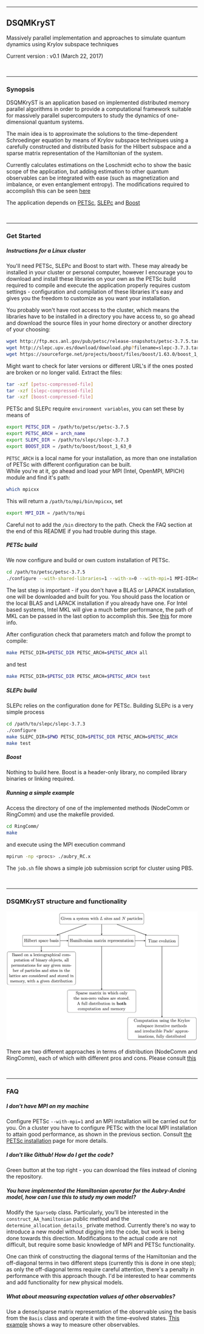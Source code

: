 <hr>
<h2>DSQMKryST</h2>

Massively parallel implementation and approaches to simulate quantum dynamics using Krylov subspace techniques

Current version    : v0.1 (March 22, 2017)

<br><hr>
<h3>Synopsis</h3>

DSQMKryST is an application based on implemented distributed memory parallel algorithms in order to provide a computational framework suitable for massively parallel supercomputers to study the dynamics of one-dimensional quantum systems.

The main idea is to approximate the solutions to the time-dependent Schroedinger equation by means of Krylov subspace techniques using a carefully constructed and distributed basis for the Hilbert subspace and a sparse matrix representation of the Hamiltonian of the system. 

Currently calculates estimations on the Loschmidt echo to show the basic scope of the application, but adding estimation to other quantum observables can be integrated with ease (such as magnetization and imbalance, or even entanglement entropy). The modifications required to accomplish this can be seen [here](https://github.com/mbrenesn/LGT/tree/master)

The application depends on [PETSc](https://www.mcs.anl.gov/petsc/), [SLEPc](http://slepc.upv.es) and [Boost](http://www.boost.org)

<br><hr>
<h3>Get Started</h3>

<h5>Instructions for a Linux cluster</h5>

You'll need PETSc, SLEPc and Boost to start with. These may already be installed in your cluster or personal computer, however I encourage you to download and install these libraries on your own as the PETSc build required to compile and execute the application properly requires custom settings - configuration and compilation of these libraries it's easy and gives you the freedom to customize as you want your installation.

You probably won't have root access to the cluster, which means the libraries have to be installed in a directory you have access to, so go ahead and download the source files in your home directory or another directory of your choosing:

```bash
wget http://ftp.mcs.anl.gov/pub/petsc/release-snapshots/petsc-3.7.5.tar.gz
wget http://slepc.upv.es/download/download.php?filename=slepc-3.7.3.tar.gz
wget https://sourceforge.net/projects/boost/files/boost/1.63.0/boost_1_63_0.tar.gz
```

Might want to check for later versions or different URL's if the ones posted are broken or no longer valid.
Extract the files:

```bash
tar -xzf [petsc-compressed-file]
tar -xzf [slepc-compressed-file]
tar -xzf [boost-compressed-file]
```

PETSc and SLEPc require ```environment variables```, you can set these by means of

```bash
export PETSC_DIR = /path/to/petsc/petsc-3.7.5
export PETSC_ARCH = arch_name
export SLEPC_DIR = /path/to/slepc/slepc-3.7.3
export BOOST_DIR = /path/to/boost/boost_1_63_0
```

```PETSC_ARCH``` is a local name for your installation, as more than one installation of PETSc with different configuration can be built.   
While you're at it, go ahead and load your MPI (Intel, OpenMPI, MPICH) module and find it's path:

```bash
which mpicxx
```

This will return a ```/path/to/mpi/bin/mpicxx```, set

```bash
export MPI_DIR = /path/to/mpi
```

Careful not to add the ```/bin``` directory to the path. Check the FAQ section at the end of this README if you had trouble during this stage.

<h5>PETSc build</h5>

We now configure and build or own custom installation of PETSc.

```bash
cd /path/to/petsc/petsc-3.7.5
./configure --with-shared-libraries=1 --with-x=0 --with-mpi=1 MPI-DIR=$MPI_DIR --with-debugging=0 --with-scalar-type=complex --with-64-bit-ints --with-64-bit-indices --with-fortran=1 --with-fortran-kernels=1 --with-fortran-interfaces=1 --with-blas-lapack-dir=/path/to/blas-lapack
```

The last step is important - if you don't have a BLAS or LAPACK installation, one will be downloaded and built for you. You should pass the location or the local BLAS and LAPACK installation if you already have one. For Intel based systems, Intel MKL will give a much better performance, the path of MKL can be passed in the last option to accomplish this. See [this](https://www.mcs.anl.gov/petsc/documentation/installation.html#blas-lapack) for more info.

After configuration check that parameters match and follow the prompt to compile:

```bash
make PETSC_DIR=$PETSC_DIR PETSC_ARCH=$PETSC_ARCH all
```

and test

```bash
make PETSC_DIR=$PETSC_DIR PETSC_ARCH=$PETSC_ARCH test
```

<h5>SLEPc build</h5>

SLEPc relies on the configuration done for PETSc. Building SLEPc is a very simple process

```bash
cd /path/to/slepc/slepc-3.7.3
./configure
make SLEPC_DIR=$PWD PETSC_DIR=$PETSC_DIR PETSC_ARCH=$PETSC_ARCH
make test
```

<h5>Boost</h5>

Nothing to build here. Boost is a header-only library, no compiled library binaries or linking required.

<h5>Running a simple example</h5>

Access the directory of one of the implemented methods (NodeComm or RingComm) and use the makefile provided.

```bash
cd RingComm/
make
```

and execute using the MPI execution command

```bash
mpirun -np <procs> ./aubry_RC.x
```

The ```job.sh``` file shows a simple job submission script for cluster using PBS.

<br><hr>
<h3>DSQMKryST structure and functionality</h3>

![Design](./docs/Design.png)

There are two different approaches in terms of distribution (NodeComm and RingComm), each of which with different pros and cons. Please consult [this](./docs/PP_v1.0.pdf)

<br><hr>
<h3>FAQ</h3>

<h5>I don't have MPI on my machine</h5>

Configure PETSc ```--with-mpi=1``` and an MPI installation will be carried out for you. On a cluster you have to configure PETSc with the local MPI installation to attain good performance, as shown in the previous section. Consult [the PETSc installation](https://www.mcs.anl.gov/petsc/documentation/installation.html) page for more details. 

<h5>I don't like Github! How do I get the code?</h5>

Green button at the top right - you can download the files instead of cloning the repository.

<h5>You have implemented the Hamiltonian operator for the Aubry-André model, how can I use this to study my own model?</h5>

Modify the ```SparseOp``` class. Particularly, you'll be interested in the ```construct_AA_hamiltonian``` public method and the ```determine_allocation_details_``` private method. Currently there's no way to introduce a new model without digging into the code, but work is being done towards this direction. Modifications to the actual code are not difficult, but require some basic knowledge of MPI and PETSc functionality.   

One can think of constructing the diagonal terms of the Hamiltonian and the off-diagonal terms in two different steps (currently this is done in one step); as only the off-diagonal terms require careful attention, there's a penalty in performance with this approach though. I'd be interested to hear comments and add functionality for new physical models.

<h5>What about measuring expectation values of other observables?</h5>

Use a dense/sparse matrix representation of the observable using the basis from the ```Basis``` class and operate it with the time-evolved states. [This example](https://github.com/mbrenesn/LGT/tree/master) shows a way to measure other observables. 


